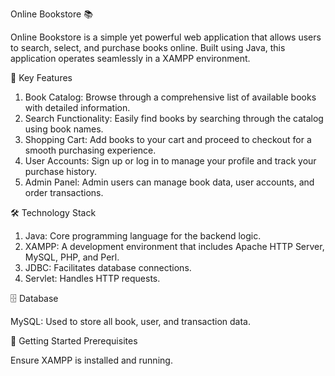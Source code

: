 Online Bookstore 📚

Online Bookstore is a simple yet powerful web application that allows users to search, select, and purchase books online. Built using Java, this application operates seamlessly in a XAMPP environment.

🌟 Key Features

1. Book Catalog: Browse through a comprehensive list of available books with detailed information.
2. Search Functionality: Easily find books by searching through the catalog using book names.
3. Shopping Cart: Add books to your cart and proceed to checkout for a smooth purchasing experience.
4. User Accounts: Sign up or log in to manage your profile and track your purchase history.
5. Admin Panel: Admin users can manage book data, user accounts, and order transactions.

🛠️ Technology Stack

1. Java: Core programming language for the backend logic.
2. XAMPP: A development environment that includes Apache HTTP Server, MySQL, PHP, and Perl.
3. JDBC: Facilitates database connections.
4. Servlet: Handles HTTP requests.

🗄️ Database

MySQL: Used to store all book, user, and transaction data.

🚀 Getting Started
Prerequisites

Ensure XAMPP is installed and running.
